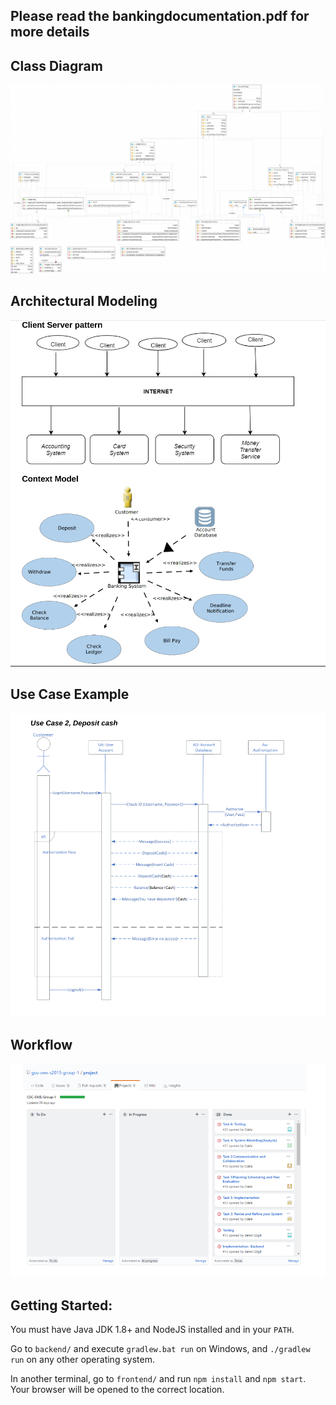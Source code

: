 ## Please read the bankingdocumentation.pdf for more details


## Class Diagram
![](https://raw.githubusercontent.com/nessico/pubBanking/main/img/bankingClassDiagram.PNG)

## Architectural Modeling
![](https://raw.githubusercontent.com/nessico/pubBanking/main/img/bankingArchitectureModeling.PNG)

## Use Case Example
![](https://raw.githubusercontent.com/nessico/pubBanking/main/img/bankingUseCase.PNG)

## Workflow
![](https://raw.githubusercontent.com/nessico/pubBanking/main/img/bankingWorkFlow.PNG)



## Getting Started:

You must have Java JDK 1.8+ and NodeJS installed and in your `PATH`.

Go to `backend/` and execute `gradlew.bat run` on Windows, and `./gradlew run`
on any other operating system.

In another terminal, go to `frontend/` and run `npm install` and `npm start`.
Your browser will be opened to the correct location.
